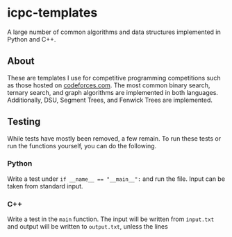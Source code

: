 # icpc-templates
A large number of common algorithms and data structures implemented in Python and C++.

## About

These are templates I use for competitive programming competitions such as those hosted on [codeforces.com](https://codeforces.com/).
The most common binary search, ternary search, and graph algorithms are implemented in both languages. Additionally, DSU, Segment Trees, and Fenwick Trees are implemented.

## Testing

While tests have mostly been removed, a few remain. To run these tests or run the functions yourself, you can do the following.

### Python

Write a test under `if __name__ == "__main__":` and run the file. Input can be taken from standard input.

### C++

Write a test in the `main` function. The input will be written from `input.txt` and output will be written to `output.txt`, unless the lines 
